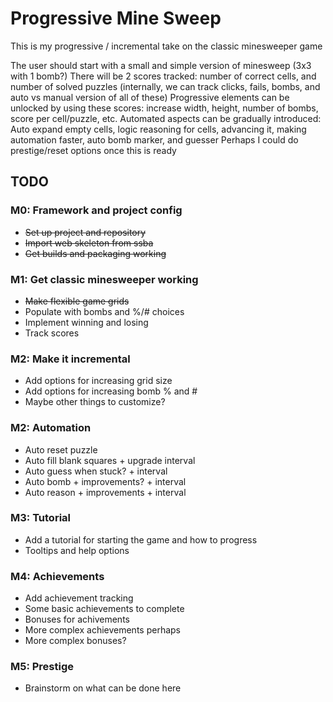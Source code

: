 # Progressive Mine Sweep

This is my progressive / incremental take on the classic minesweeper game

The user should start with a small and simple version of minesweep (3x3 with 1 bomb?)
There will be 2 scores tracked: number of correct cells, and number of solved puzzles
(internally, we can track clicks, fails, bombs, and auto vs manual version of all of these)
Progressive elements can be unlocked by using these scores: increase width, height, number of bombs, score per cell/puzzle, etc.
Automated aspects can be gradually introduced: Auto expand empty cells, logic reasoning for cells, advancing it, making automation faster, auto bomb marker, and guesser
Perhaps I could do prestige/reset options once this is ready

## TODO

### M0: Framework and project config

- ~~Set up project and repository~~
- ~~Import web skeleton from ssba~~
- ~~Get builds and packaging working~~

### M1: Get classic minesweeper working

- ~~Make flexible game grids~~
- Populate with bombs and %/# choices
- Implement winning and losing
- Track scores

### M2: Make it incremental

- Add options for increasing grid size
- Add options for increasing bomb % and #
- Maybe other things to customize?

### M2: Automation

- Auto reset puzzle
- Auto fill blank squares + upgrade interval
- Auto guess when stuck? + interval
- Auto bomb + improvements? + interval
- Auto reason + improvements + interval

### M3: Tutorial

- Add a tutorial for starting the game and how to progress
- Tooltips and help options

### M4: Achievements

- Add achievement tracking
- Some basic achievements to complete
- Bonuses for achivements
- More complex achievements perhaps
- More complex bonuses?

### M5: Prestige
- Brainstorm on what can be done here
